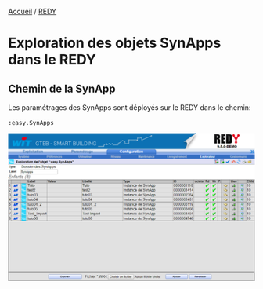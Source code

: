 [Accueil](../) / [REDY](index.md)

# Exploration des objets SynApps dans le REDY

## Chemin de la SynApp

Les paramétrages des SynApps sont déployés sur le REDY dans le chemin:

```TEXT
:easy.SynApps
```

![Explorateur](assets/explore.png)
